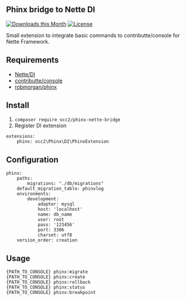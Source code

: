 Phinx bridge to Nette DI
--
[![Downloads this Month](https://img.shields.io/packagist/dm/banyacz/phinx-nette-bridge.svg)](https://packagist.org/packages/banyacz/phinx-nette-bridge)
[![License](https://img.shields.io/badge/license-New%20BSD-blue.svg)](https://github.com/banyacz/phinx-nette-bridge/blob/master/license.md)


Small extension to integrate basic commands to contributte/console for Nette Framework.


Requirements
---

- [Nette/DI](https://github.com/nette/di)
- [contributte/console](https://github.com/contributte/console)
- [robmorgan/phinx](https://github.com/cakephp/phinx)



Install
---
1) ``composer require occ2/phinx-nette-bridge``
2) Register DI extension 
``` 
extensions:
    phinx: occ2\Phinx\DI\PhinxExtension
```



Configuration
---

```
phinx:
    paths:
        migrations: "./db/migrations"
    default_migration_table: phinxlog
    environments:
        development:
            adapter: mysql
            host: 'localhost'
            name: db_name
            user: root
            pass: '123456'
            port: 3306
            charset: utf8
    version_order: creation
```


Usage
---
```
{PATH_TO_CONSOLE} phinx:migrate 
{PATH_TO_CONSOLE} phinx:create 
{PATH_TO_CONSOLE} phinx:rollback 
{PATH_TO_CONSOLE} phinx:status
{PATH_TO_CONSOLE} phinx:breakpoint  
```

